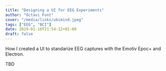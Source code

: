 ```yaml
---
title: "Designing a UI for EEG Experiments"
author: "Octavi Font"
cover: "/media/links/ubimind.jpeg"
tags: ["EEG", "BCI"]
date: 2019-01-10T21:54:12+01:00
draft: false
---
```


How I created a UI to standarize EEG captures with the Emotiv Epoc+ and Electron.

<!--more-->

TBD
